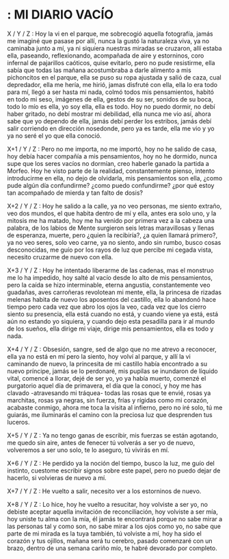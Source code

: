 # : MI DIARIO VACÍO
X / Y / Z : Hoy la vi en el parque, me sobrecogió aquella fotografía,
jamás me imaginé que pasase por allí, nunca la gustó la naturaleza
viva, ya no caminaba junto a mí, ya ni siquiera nuestras miradas se
cruzaron, allí estaba ella, paseando, reflexionando, acompañada de aire
y estorninos, coro infernal de pajarillos caóticos, quise evitarlo,
pero no pude resistirme, ella sabía que todas las mañana acostumbraba a
darle alimento a mis pichoncitos en el parque, ella se puso su ropa
ajustada y salió de caza, cual depredador, ella me hería, me hirió,
jamas disfruté con ella, ella lo era todo para mí, llegó a ser hasta mi
nada, colmó todos mis pensamientos, habitó en todo mi seso, imágenes de
ella, gestos de su ser, sonidos de su boca, todo lo mío es ella, yo soy
ella, ella es todo. Hoy no puedo dormir, no debí haber gritado, no debí
mostrar mi debilidad, ella nunca me vio así, ahora sabe que yo dependo
de ella, jamás debí perder los estribos, jamás debí salir corriendo en
dirección nosedonde, pero ya es tarde, ella me vio y yo ya no seré el
yo que ella conoció.

X+1 / Y / Z : Pero no me importa, no me importó, hoy no he salido de
casa, hoy debía hacer compañía a mis pensamientos, hoy no he dormido,
nunca supe que los seres vacíos no dormían, creo haberle ganado la
partida a Morfeo. Hoy he visto parte de la realidad, constantemente
pienso, intento introducirme en ella, no dejo de olvidarla, mis
pensamientos son ella, ¿como pude algún día confundirme? ¿como puedo
confundirme? ¿por qué estoy tan acompañado de mierda y tan falto de
dosis?

X+2 / Y / Z : Hoy he salido a la calle, ya no veo personas, me siento
extraño, veo dos mundos, el que habita dentro de mí y ella, antes era
solo uno, y la mitosis me ha matado, hoy me ha venido por primera vez a
la cabeza una palabra, de los labios de Mente surgieron seis letras
maravillosas y llenas de esperanza, muerte, pero ¿quien la recibiría?,
¿a quien llamará primero?, ya no veo seres, solo veo carne, ya no
siento, ando sin rumbo, busco cosas desconocidas, me guío por los rayos
de luz que percibe mi cegada vista, necesito cruzarme de nuevo con
ella.

X+3 / Y / Z : Hoy he intentado liberarme de las cadenas, mas el
monstruo me lo ha impedido, hoy salté al vacío desde lo alto de mis
pensamientos, pero la caída se hizo interminable, eterna angustia,
constantemente veo guadañas, aves carroñeras revolotean mi mente, ella,
la princesa de rizadas melenas habita de nuevo los aposentos del
castillo, ella lo abandonó hace tiempo pero cada vez que abro los ojos
la veo, cada vez que los cierro siento su presencia, ella está cuando
no está, y cuando viene ya está, está aún no estando yo siquiera, y
cuando dejo esta pesadilla para ir al mundo de los sueños, ella dirige
mi viaje, dirige mis pensamientos, ella es todo y nada.

X+4 / Y / Z : Obsesión, sangre, sed de algo que no me atrevo a
reconocer, ella ya no está en mí pero la siento, hoy volví al parque, y
allí la vi caminando de nuevo, la princesita de mi castillo había
encontrado a su nuevo príncipe, jamás se lo perdonaré, mis pupilas se
inundaron de líquido vital, comencé a llorar, dejé de ser yo, yo ya
había muerto, comenzé el purgatorio aquel día de primavera, el día que
la conocí, y hoy me has clavado -atravesando mi tráquea- todas las
rosas que te envié, rosas ya marchitas, rosas ya negras, sin fuerza,
frías y rígidas como mi corazón, acabaste conmigo, ahora me toca la
visita al infierno, pero no iré solo, tú me guiarás, me iluminarás el
camino con la preciosa luz que desprenden tus luceros.

X+5 / Y / Z : Ya no tengo ganas de escribir, mis fuerzas se están
agotando, me quedo sin aire, antes de fenecer tú volverás a ser yo de
nuevo, volveremos a ser uno solo, te lo aseguro, tú vivirás en mí.

X+6 / Y / Z : He perdido ya la noción del tiempo, busco la luz, me guío
del instinto, cuestome escribir signos sobre este papel, pero no puedo
dejar de hacerlo, si volvieras de nuevo a mí.

X+7 / Y / Z : He vuelto a salir, necesito ver a los estorninos de
nuevo.

X+8 / Y / Z : Lo hice, hoy he vuelto a resucitar, hoy volviste a ser
yo, no debiste aceptar aquella invitación de reconciliación, hoy
volviste a ser mía, hoy uniste tu alma con la mía, él jamás te
encontrará porque no sabe mirar a las personas tal y como son, no sabe
mirar a los ojos como yo, no sabe que parte de mi mirada es la tuya
también, tú volviste a mí, hoy ha sido el corazón y tus ojillos, mañana
será tu cerebro, pasado comenzaré con un brazo, dentro de una semana
cariño mío, te habré devorado por completo.